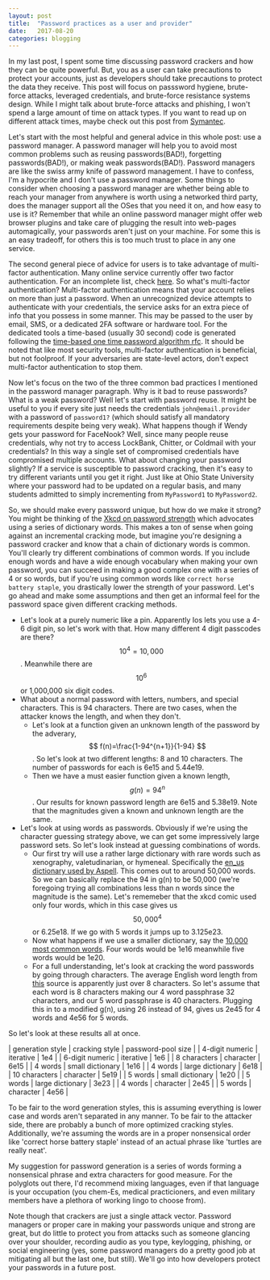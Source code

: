 ```yaml
---
layout: post
title:	"Password practices as a user and provider"
date:	2017-08-20
categories: blogging
---
```

In my last post, I spent some time discussing password crackers and how they can be quite powerful. But, you as a user can take precautions to protect your accounts, just as developers should take precautions to protect the data they receive. This post will focus on passsword hygiene, brute-force attacks, leveraged credentials, and brute-force resistance systems design. While I might talk about brute-force attacks and phishing, I won't spend a large amount of time on attack types. If you want to read up on different attack times, maybe check out this post from [Symantec](https://www.symantec.com/connect/articles/security-11-part-3-various-types-network-attacks).

Let's start with the most helpful and general advice in this whole post: use a password manager. A password manager will help you to avoid most common problems such as reusing passwords(BAD!), forgetting passwords(BAD!), or making weak passwords(BAD!). Password managers are like the swiss army knife of password management. I have to confess, I'm a hypocrite and I don't use a password manager. Some things to consider when choosing a password manager are whether being able to reach your manager from anywhere is worth using a networked third party, does the manager support all the OSes that you need it on, and how easy to use is it? Remember that while an online password manager might offer web browser plugins and take care of plugging the result into web-pages automagically, your passwords aren't just on your machine. For some this is an easy tradeoff, for others this is too much trust to place in any one service.

The second general piece of advice for users is to take advantage of multi-factor authentication. Many online service currently offer two factor authentication. For an incomplete list, check [here](https://twofactorauth.org/). So what's multi-factor authentication? Multi-factor authentication means that your account relies on more than just a password. When an unrecognized device attempts to authenticate with your credentials, the service asks for an extra piece of info that you possess in some manner. This may be passed to the user by email, SMS, or a dedicated 2FA software or hardware tool. For the dedicated tools a time-based (usually 30 second) code is generated following the [time-based one time password algorithm rfc](https://tools.ietf.org/html/rfc6238). It should be noted that like most security tools, multi-factor authentication is beneficial, but not foolproof. If your adversaries are state-level actors, don't expect multi-factor authentication to stop them.

Now let's focus on the two of the three common bad practices I mentioned in the password manager paragraph. Why is it bad to reuse passwords? What is a weak password? Well let's start with password reuse. It might be useful to you if every site just needs the credentials `john@email.provider` with a password of `password1?` (which should satisfy all mandatory requirements despite being very weak). What happens though if Wendy gets your password for FaceNook? Well, since many people reuse credentials, why not try to access LockBank, Chitter, or Coldmail with your credentials? In this way a single set of compromised credentials have compromised multiple accounts. What about changing your password slightly? If a service is susceptible to password cracking, then it's easy to try different variants until you get it right. Just like at Ohio State University where your password had to be updated on a regular basis, and many students admitted to simply incrementing from `MyPassword1` to `MyPassword2`.

So, we should make every password unique, but how do we make it strong? You might be thinking of the [Xkcd on password strength](https://xkcd.com/936/) which advocates using a series of dictionary words. This makes a ton of sense when going against an incremental cracking mode, but imagine you're designing a password cracker and know that a chain of dictionary words is common. You'll clearly try different combinations of common words. If you include enough words and have a wide enough vocabulary when making your own password, you can succeed in making a good complex one with a series of 4 or so words, but if you're using common words like `correct horse battery staple`, you drastically lower the strength of your password. Let's go ahead and make some assumptions and then get an informal feel for the password space given different cracking methods.

- Let's look at a purely numeric like a pin. Apparently Ios lets you use a 4-6 digit pin, so let's work with that. How many different 4 digit passcodes are there? $$ 10^4 = 10,000 $$. Meanwhile there are $$ 10^6 $$ or 1,000,000 six digit codes.
- What about a normal password with letters, numbers, and special characters. This is 94 characters. There are two cases, when the attacker knows the length, and when they don't. 
  - Let's look at a function given an unknown length of the password by the adverary, $$ f(n)=\frac{1-94^{n+1}}{1-94} $$. So let's look at two different lengths: 8 and 10 characters. The number of passwords for each is 6e15 and 5.44e19.
  - Then we have a must easier function given a known length, $$ g(n)=94^n $$. Our results for known password length are 6e15 and 5.38e19. Note that the magnitudes given a known and unknown length are the same.
- Let's look at using words as passwords. Obviously if we're using the character guessing strategy above, we can get some impressively large password sets. So let's look instead at guessing combinations of words.
  - Our first try will use a rather large dictionary with rare words such as xenography, valetudinarian, or hymeneal. Specifically the [en_us dictionary used by Aspell](http://wordlist.aspell.net/hunspell-readme/). This comes out to around 50,000 words. So we can basically replace the 94 in g(n) to be 50,000 (we're foregoing trying all combinations less than n words since the magnitude is the same). Let's rememeber that the xkcd comic used only four words, which in this case gives us $$ 50,000^4 $$ or 6.25e18. If we go with 5 words it jumps up to 3.125e23.
  - Now what happens if we use a smaller dictionary, say the [10,000 most common words](https://github.com/first20hours/google-10000-english). Four words would be 1e16 meanwhile five words would be 1e20.
  - For a full understanding, let's look at cracking the word passwords by going through characters. The average English word length from [this](http://www.ravi.io/language-word-lengths) source is apparently just over 8 characters. So let's assume that each word is 8 characters making our 4 word passphrase 32 characters, and our 5 word passphrase is 40 characters. Plugging this in to a modified g(n), using 26 instead of 94, gives us 2e45 for 4 words and 4e56 for 5 words.

So let's look at these results all at once.

| generation style | cracking style | password-pool size |
| 4-digit numeric | iterative | 1e4 |
| 6-digit numeric | iterative | 1e6 |
| 8 characters | character | 6e15 |
| 4 words | small dictionary | 1e16 |
| 4 words | large dictionary | 6e18 |
| 10 characters | character | 5e19 |
| 5 words | small dictionary | 1e20 |
| 5 words | large dictionary | 3e23 |
| 4 words | character | 2e45 |
| 5 words | character | 4e56 |

To be fair to the word generation styles, this is assuming everything is lower case and words aren't separated in any manner. To be fair to the attacker side, there are probably a bunch of more optimized cracking styles. Additionally, we're assuming the words are in a proper nonsensical order like 'correct horse battery staple' instead of an actual phrase like 'turtles are really neat'.

My suggestion for password generation is a series of words forming a nonsensical phrase and extra characters for good measure. For the polyglots out there, I'd recommend mixing languages, even if that language is your occupation (you chem-Es, medical practicioners, and even military members have a plethora of working lingo to choose from). 

Note though that crackers are just a single attack vector. Password managers or proper care in making your passwords unique and strong are great, but do little to protect you from attacks such as someone glancing over your shoulder, recording audio as you type, keylogging, phishing, or social engineering (yes, some password managers do a pretty good job at mitigating all but the last one, but still). We'll go into how developers protect your passwords in a future post.
